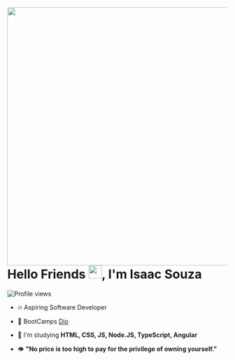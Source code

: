 <img align="right" height="590em" src="https://raw.githubusercontent.com/gist/Isaac-S-Cto/e85bb590ca7399e8ecf101a7be5d4d55/raw/e857182a9c60de31e2b6a75b75821a00902c6c0b/GitHubCard.svg"/>
<h1 align="left">Hello Friends <img src="https://raw.githubusercontent.com/kaueMarques/kaueMarques/master/hi.gif" height="30px">, I'm Isaac Souza</h1>
<p align="left"> <img src="https://komarev.com/ghpvc/?username=Isaac-S-Cto&color=yellow" alt="Profile views" /> </p>

- 🔥 Aspiring Software Developer

- 🔭 BootCamps [Dio](https://dio.me)

- 💬 I'm studying **HTML, CSS, JS, Node.JS, TypeScript, Angular**

- 👁️ **"No price is too high to pay for the privilege of owning yourself."**

<!--
<br><br>
